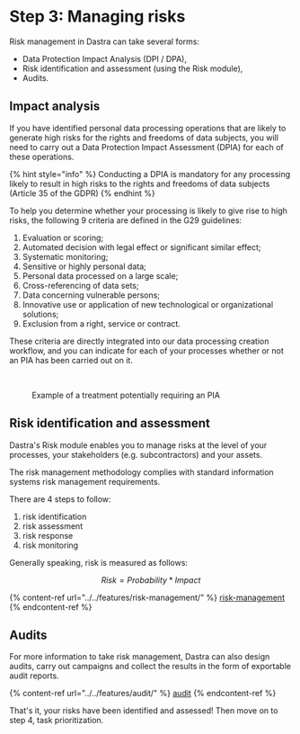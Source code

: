 # Step 3: Managing risks

Risk management in Dastra can take several forms:&#x20;

* Data Protection Impact Analysis (DPI / DPA),&#x20;
* Risk identification and assessment (using the Risk module),&#x20;
* Audits.

## Impact analysis

If you have identified personal data processing operations that are likely to generate high risks for the rights and freedoms of data subjects, you will need to carry out a Data Protection Impact Assessment (DPIA) for each of these operations.

{% hint style="info" %}
Conducting a DPIA is mandatory for any processing likely to result in high risks to the rights and freedoms of data subjects (Article 35 of the GDPR)
{% endhint %}

To help you determine whether your processing is likely to give rise to high risks, the following 9 criteria are defined in the G29 guidelines:&#x20;

1. Evaluation or scoring;&#x20;
2. Automated decision with legal effect or significant similar effect;&#x20;
3. Systematic monitoring;&#x20;
4. Sensitive or highly personal data;&#x20;
5. Personal data processed on a large scale;&#x20;
6. Cross-referencing of data sets;&#x20;
7. Data concerning vulnerable persons;&#x20;
8. Innovative use or application of new technological or organizational solutions;&#x20;
9. Exclusion from a right, service or contract.

These criteria are directly integrated into our data processing creation workflow, and you can indicate for each of your processes whether or not an PIA has been carried out on it.

<figure><img src="../../.gitbook/assets/Capture d’écran 2023-06-07 à 10.01.48.png" alt="" width="563"><figcaption><p>Example of a treatment potentially requiring an PIA</p></figcaption></figure>

## Risk identification and assessment

Dastra's Risk module enables you to manage risks at the level of your processes, your stakeholders (e.g. subcontractors) and your assets.&#x20;

The risk management methodology complies with standard information systems risk management requirements.&#x20;

There are 4 steps to follow:

1. risk identification
2. risk assessment
3. risk response
4. risk monitoring

Generally speaking, risk is measured as follows:

$$
Risk = Probability * Impact
$$

{% content-ref url="../../features/risk-management/" %}
[risk-management](../../features/risk-management/)
{% endcontent-ref %}

## Audits

For more information to take risk management, Dastra can also design audits, carry out campaigns and collect the results in the form of exportable audit reports.

{% content-ref url="../../features/audit/" %}
[audit](../../features/audit/)
{% endcontent-ref %}

That's it, your risks have been identified and assessed! Then move on to step 4, task prioritization.
